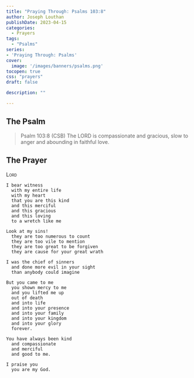 ```yaml
---
title: "Praying Through: Psalms 103:8"
author: Joseph Louthan
publishDate: 2023-04-15
categories:
  - Prayers
tags:
  - "Psalms"
series:
- 'Praying Through: Psalms'
cover:
  image: '/images/banners/psalms.png'
tocopen: true
css: "prayers"
draft: false

description: ""

---
```

## The Psalm

>Psalm 103:8 (CSB) The LORD is compassionate and gracious, slow to anger and abounding in faithful love. 

## The Prayer

<div style="font-variant: small-caps;">
Lord
</div>

```text
I bear witness
  with my entire life
  with my heart
  that you are this kind
  and this merciful
  and this gracious
  and this loving 
  to a wretch like me

Look at my sins!
  they are too numerous to count
  they are too vile to mention
  they are too great to be forgiven
  they are cause for your great wrath

I was the chief of sinners
  and done more evil in your sight
  than anybody could imagine

But you came to me
  you shown mercy to me
  and you lifted me up
  out of death
  and into life
  and into your presence
  and into your family
  and into your kingdom
  and into your glory
  forever.

You have always been kind
  and compassionate
  and merciful
  and good to me.

I praise you
  you are my God.
```
